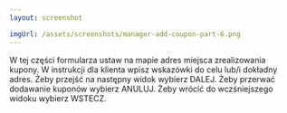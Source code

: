 ```yaml
---
layout: screenshot

imgUrl: /assets/screenshots/manager-add-coupon-part-6.png
---
```

W tej części formularza ustaw na mapie adres miejsca zrealizowania kupony. W instrukcji dla klienta wpisz wskazówki do celu lub/i dokładny adres. Żeby przejść na następny widok wybierz DALEJ. Żeby przerwać dodawanie kuponów wybierz ANULUJ. Żeby wrócić do wczśniejszego widoku wybierz WSTECZ.
